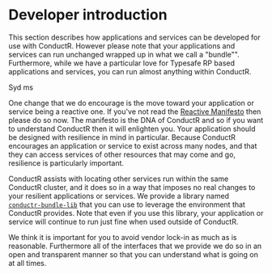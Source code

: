 # Developer introduction

This section describes how applications and services can be developed for use with ConductR. However please note that your applications and services can run unchanged wrapped up in what we call a "bundle"". Furthermore, while we have a particular love for Typesafe RP based applications and services, you can run almost anything within ConductR.

Syd ms

One change that we do encourage is the move toward your application or service being a reactive one. If you've not read the [Reactive Manifesto](http://www.reactivemanifesto.org/) then please do so now. The manifesto is the DNA of ConductR and so if you want to understand ConductR then it will enlighten you. Your application should be designed with resilience in mind in particular. Because ConductR encourages an application or service to exist across many nodes, and that they can access services of other resources that may come and go, resilience is particularly important.

ConductR assists with locating other services run within the same ConductR cluster, and it does so in a way that imposes no real changes to your resilient applications or services. We provide a library named [`conductr-bundle-lib`](https://github.com/typesafehub/conductr-bundle-lib#typesafe-conductr-bundle-library) that you can use to leverage the environment that ConductR provides. Note that even if you use this library, your application or service will continue to run just fine when used outside of ConductR. 

We think it is important for you to avoid vendor lock-in as much as is reasonable. Furthermore all of the interfaces that we provide we do so in an open and transparent manner so that you can understand what is going on at all times.
